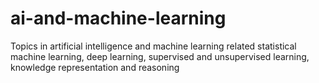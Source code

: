 # ai-and-machine-learning
 Topics in artificial intelligence and machine learning related statistical machine learning, deep learning, supervised and unsupervised learning, knowledge representation and reasoning
